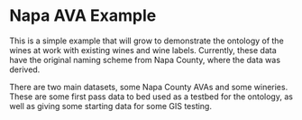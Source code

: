# Napa AVA Example

This is a simple example that will grow to demonstrate the ontology of the wines
at work with existing wines and wine labels.  Currently, these data have the
original naming scheme from Napa County, where the data was derived.

There are two main datasets, some Napa County AVAs and some wineries.  These are
some first pass data to bed used as a testbed for the ontology, as well as
giving some starting data for some GIS testing.
